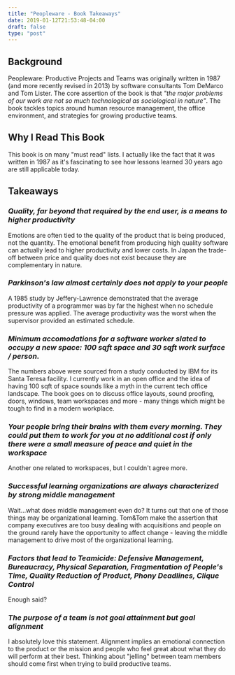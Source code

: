 ```yaml
---
title: "Peopleware - Book Takeaways"
date: 2019-01-12T21:53:48-04:00
draft: false
type: "post"
---
```


## Background

Peopleware: Productive Projects and Teams was originally written in 1987 (and more recently revised in 2013) by software consultants Tom DeMarco and Tom Lister. The core assertion of the book is that <i>"the major problems of our work are not so much technological as sociological in nature"</i>. The book tackles topics around human resource management, the office environment, and strategies for growing productive teams.

## Why I Read This Book

This book is on many "must read" lists. I actually like the fact that it was written in 1987 as it's fascinating to see how lessons learned 30 years ago are still applicable today.

## Takeaways

### <i>Quality, far beyond that required by the end user, is a means to higher productivity</i>

Emotions are often tied to the quality of the product that is being produced, not the quantity. The emotional benefit from producing high quality software can actually lead to higher productivity and lower costs. In Japan the trade-off between price and quality does not exist because they are complementary in nature.

### <i>Parkinson's law almost certainly does not apply to your people</i>

A 1985 study by Jeffery-Lawrence demonstrated that the average productivity of a programmer was by far the highest when no schedule pressure was applied. The average productivity was the worst when the supervisor provided an estimated schedule.

### <i>Minimum accomodations for a software worker slated to occupy a new space: 100 sqft space and 30 sqft work surface / person.</i>

The numbers above were sourced from a study conducted by IBM for its Santa Teresa facility. I currently work in an open office and the idea of having 100 sqft of space sounds like a myth in the current tech office landscape. The book goes on to discuss office layouts, sound proofing, doors, windows, team workspaces and more - many things which might be tough to find in a modern workplace.

### <i>Your people bring their brains with them every morning. They could put them to work for you at no additional cost if only there were a small measure of peace and quiet in the workspace</i>

Another one related to workspaces, but I couldn't agree more.

### <i>Successful learning organizations are always characterized by strong middle management</i>

Wait...what does middle management even do? It turns out that one of those things may be organizational learning. Tom&Tom make the assertion that company executives are too busy dealing with acquisitions and people on the ground rarely have the opportunity to affect change - leaving the middle management to drive most of the organizational learning.

### <i>Factors that lead to Teamicide: Defensive Management, Bureaucracy, Physical Separation, Fragmentation of People's Time, Quality Reduction of Product, Phony Deadlines, Clique Control</i>

Enough said?

### <i>The purpose of a team is not goal attainment but goal alignment</i>

I absolutely love this statement. Alignment implies an emotional connection to the product or the mission and people who feel great about what they do will perform at their best. Thinking about "jelling" between team members should come first when trying to build productive teams.
